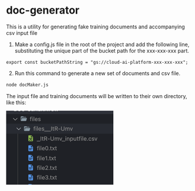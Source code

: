 # doc-generator

This is a utility for generating fake training documents and accompanying csv input file

1. Make a config.js file in the root of the project and add the following line, substituting the unique part of the bucket path for the xxx-xxx-xxx part.

```.env
export const bucketPathString = "gs://cloud-ai-platform-xxx-xxx-xxx";
```

2. Run this command to generate a new set of documents and csv file.

```bash
node docMaker.js
```

The input file and training documents will be written to their own directory, like this:

![files](./pic.png)